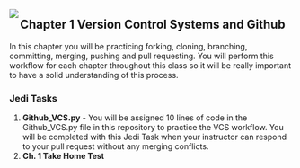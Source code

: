 <img align="left" src="http://hermonswebsites.com/Classes/CS/python.png"><H2>Chapter 1 Version Control Systems and Github</H2>



In this chapter you will be practicing forking, cloning, branching, committing, merging, pushing and pull requesting. You will perform this workflow for each chapter throughout this class so it will be really important to have a solid understanding of this process. 

<h3>Jedi Tasks</h3>
<ol>
  <li><b>Github_VCS.py</b> - You will be assigned 10 lines of code in the Github_VCS.py file in this repository to practice the VCS workflow. You will be completed with this Jedi Task when your instructor can respond to your pull request without any merging conflicts.</li>
  <li><b>Ch. 1 Take Home Test</b></li>
  </ol>
